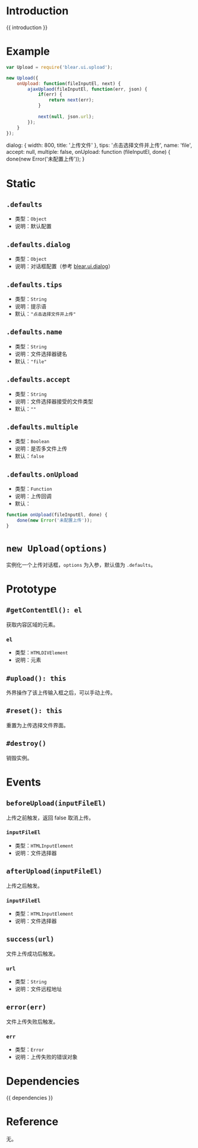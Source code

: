 # Introduction
{{ introduction }}





# Example
```js
var Upload = require('blear.ui.upload');

new Upload({
    onUpload: function(fileInputEl, next) {
        ajaxUplaod(fileInputEl, function(err, json) {
            if(err) {
                return next(err);
            }
            
            next(null, json.url);
        });
    }
});
```

dialog: {
    width: 800,
    title: '上传文件'
},
tips: '点击选择文件并上传',
name: 'file',
accept: null,
multiple: false,
onUpload: function (fileInputEl, done) {
    done(new Error('未配置上传'));
}


# Static
## `.defaults`
- 类型：`Object`
- 说明：默认配置

## `.defaults.dialog`
- 类型：`Object`
- 说明：对话框配置（参考 [blear.ui.dialog](/ui/dialog.md)）

## `.defaults.tips`
- 类型：`String`
- 说明：提示语
- 默认：`"点击选择文件并上传"`

## `.defaults.name`
- 类型：`String`
- 说明：文件选择器键名
- 默认：`"file"`

## `.defaults.accept`
- 类型：`String`
- 说明：文件选择器接受的文件类型
- 默认：`""`

## `.defaults.multiple`
- 类型：`Boolean`
- 说明：是否多文件上传
- 默认：`false`

## `.defaults.onUpload`
- 类型：`Function`
- 说明：上传回调
- 默认：
```js
function onUpload(fileInputEl, done) {
    done(new Error('未配置上传'));
}
```



# `new Upload(options)`
实例化一个上传对话框，`options` 为入参，默认值为 `.defaults`。


# Prototype

## `#getContentEl(): el`
获取内容区域的元素。

### `el`
- 类型：`HTMLDIVElement`
- 说明：元素

## `#upload(): this`
外界操作了该上传输入框之后，可以手动上传。

## `#reset(): this`
重置为上传选择文件界面。


## `#destroy()`
销毁实例。


# Events
## `beforeUpload(inputFileEl)`
上传之前触发，返回 false 取消上传。
### `inputFileEl`
- 类型：`HTMLInputElement`
- 说明：文件选择器

## `afterUpload(inputFileEl)`
上传之后触发。
### `inputFileEl`
- 类型：`HTMLInputElement`
- 说明：文件选择器

## `success(url)`
文件上传成功后触发。
### `url`
- 类型：`String`
- 说明：文件远程地址

## `error(err)`
文件上传失败后触发。
### `err`
- 类型：`Error`
- 说明：上传失败的错误对象







# Dependencies
{{ dependencies }}





# Reference
无。

